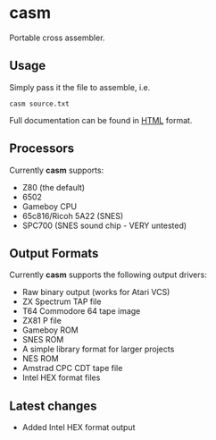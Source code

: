 # casm

Portable cross assembler.

## Usage

Simply pass it the file to assemble, i.e.

`casm source.txt`

Full documentation can be found in [HTML](https://deathstation9000.org.uk/cgit/cgit.cgi/casm/plain/doc/casm.html) format.

## Processors

Currently **casm** supports:

* Z80 (the default)
* 6502
* Gameboy CPU
* 65c816/Ricoh 5A22 (SNES)
* SPC700 (SNES sound chip - VERY untested)


## Output Formats

Currently **casm** supports the following output drivers:

* Raw binary output (works for Atari VCS)
* ZX Spectrum TAP file
* T64 Commodore 64 tape image
* ZX81 P file
* Gameboy ROM
* SNES ROM
* A simple library format for larger projects
* NES ROM
* Amstrad CPC CDT tape file
* Intel HEX format files

## Latest changes

* Added Intel HEX format output
